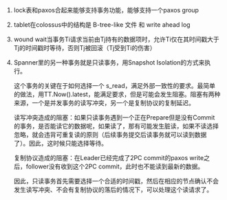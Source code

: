 1. lock表和paxos合起来能够支持事务功能，能够支持一个paxos group

2. tablet在colossus中的结构是 B-tree-like 文件 和 write ahead log

3. wound wait当事务Ti请求当前由Tj持有的数据项时，允许Ti仅在其时间戳大于Tj的时间戳时等待，否则Tj被回滚（Tj受到Ti的伤害）

4. Spanner里的另一种事务就是只读事务，用Snapshot Isolation的方式来执行。

   这个事务的关键在于如何选择一个 s_read，满足外部一致性的要求。最简单的做法，用TT.Now().latest，能满足要求，但是可能会发生阻塞。阻塞有两种来源，一个是并发事务的读写冲突，另一个是复制协议的复制延迟。

   读写冲突造成的阻塞：如果只读事务遇到一个正在Prepare但是没有Commit的事务，是否能读它的数据呢，如果读了，那有可能发生脏读，如果不读选择忽略，就会违背可重复读的原则（后续事务提交后读事务就可以读到数据了）。因此，这时候只能选择等待。

   复制协议造成的阻塞：在Leader已经完成了2PC commit的paxos write之后，follower没有收到这个2PC commit，此时也不能读到最新的数据。

   因此，只读事务首先需要选择一个合适的时间戳，然后在相应的节点确认不会发生读写冲突、不会有复制协议的落后的情况下，可以处理这个读请求了。